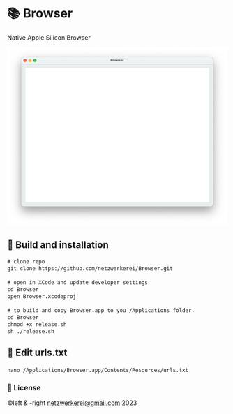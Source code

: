 # 📚 Browser
Native Apple Silicon Browser

![Screenshot of Browser App](screenshot.png)

## 🧰 Build and installation

```
# clone repo
git clone https://github.com/netzwerkerei/Browser.git

# open in XCode and update developer settings
cd Browser
open Browser.xcodeproj

# to build and copy Browser.app to you /Applications folder.
cd Browser
chmod +x release.sh
sh ./release.sh
```

## 📝 Edit urls.txt

`nano /Applications/Browser.app/Contents/Resources/urls.txt`

### 📄 License
©️left & -right netzwerkerei@gmail.com 2023
